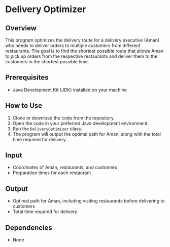 # Delivery Optimizer

## Overview
This program optimizes the delivery route for a delivery executive (Aman) who needs to deliver orders to multiple customers from different restaurants. The goal is to find the shortest possible route that allows Aman to pick up orders from the respective restaurants and deliver them to the customers in the shortest possible time.

## Prerequisites
- Java Development Kit (JDK) installed on your machine

## How to Use
1. Clone or download the code from the repository.
2. Open the code in your preferred Java development environment.
3. Run the `DeliveryOptimizer` class.
4. The program will output the optimal path for Aman, along with the total time required for delivery.

## Input
- Coordinates of Aman, restaurants, and customers
- Preparation times for each restaurant

## Output
- Optimal path for Aman, including visiting restaurants before delivering to customers
- Total time required for delivery

## Dependencies
- None
